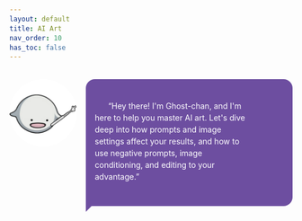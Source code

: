 ```yaml
---
layout: default
title: AI Art
nav_order: 10
has_toc: false
---
```


<style>
  .tutor-bubble {
    display: flex;
    align-items: flex-start;
    gap: 1rem;
    margin: 2rem 0;
    opacity: 0;
    transform: translateX(-30px);
    animation: slideFadeIn 0.6s ease-out forwards;
  }

  .tutor-bubble:nth-of-type(2) { animation-delay: 0.2s; }
  .tutor-bubble:nth-of-type(3) { animation-delay: 0.4s; }
  .tutor-bubble:nth-of-type(4) { animation-delay: 0.6s; }

  .tutor-bubble img {
    width: 120px;
    border-radius: 50%;
    flex-shrink: 0;
  }

  .assistant-bubble {
    background-color: #6d4ea0;
    color: #ffffff;
    border-radius: 1rem;
    border-bottom-left-radius: 0;
    position: relative;
    padding: 1rem;
    max-width: 700px;
    width: fit-content;
    line-height: 1.5;
    font-style: normal;
    opacity: 0;
    transform: translateX(-30px);
    animation: slideFadeInText 0.6s ease-out forwards;
    animation-delay: 0.6s;
    word-wrap: break-word;
    overflow-wrap: break-word;
    white-space: normal;
  }

  .assistant-bubble::after {
    content: '';
    position: absolute;
    left: 0;
    bottom: -10px;
    width: 20px;
    height: 20px;
    background-color: #6d4ea0;
    clip-path: polygon(0 0, 100% 0, 0 100%);
  }

  @keyframes slideFadeIn {
    to {
      opacity: 1;
      transform: translateX(0);
    }
  }

  @keyframes slideFadeInText {
    to {
      opacity: 1;
      transform: translateX(0);
    }
  }

  .typewriter {
    display: inline-block;
    white-space: pre-wrap; /* allows wrapping */
    overflow: hidden;
    border-right: 2px solid white;
    animation:
      typing 2s steps(60, end) forwards,
      blink 0.8s step-end infinite;
    max-width: 100%;
  }

  @keyframes typing {
    from { width: 0 }
    to { width: 100% }
  }

  @keyframes blink {
    from, to { border-color: transparent }
    50% { border-color: white }
  }
</style>

<!-- Example usage -->
<div class="tutor-bubble">
  <img src="/assets/ghostchan.png" alt="Ghost-chan">
  <div class="assistant-bubble">
    <span class="typewriter">
      “Hey there! I'm Ghost-chan, and I'm here to help you master AI art. Let's dive deep into how prompts and image settings affect your results, and how to use negative prompts, image conditioning, and editing to your advantage.”
    </span>
  </div>
</div>
